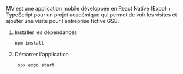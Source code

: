 MV est une application mobile développée en React Native (Expo) + TypeScript pour un projet académique qui permet de voir les visites et ajouter une visite pour l'entreprise fictive GSB.

1. Installer les dépendances

   ```bash
   npm install
   ```

2. Démarrer l'application

   ```bash
    npx expo start
   ```
